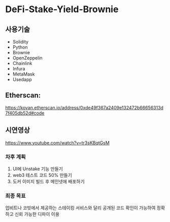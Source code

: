 # DeFi-Stake-Yield-Brownie
## 사용기술
- Solidity
- Python
- Brownie
- OpenZeppelin
- Chainlink
- Infura
- MetaMask
- Usedapp
## Etherscan:
https://kovan.etherscan.io/address/0xde49f367a2409e132472b66656313d7f405db52d#code
## 시연영상
https://www.youtube.com/watch?v=tr3sKBqtGsM

### 차후 계획
1. UI에 Unstake 기능 만들기  
2. web3 테스트 코드 50% 만들기
3. 도커 이미지 빌드 후 메인넷에 배포하기

### 최종 목표
업비트나 코빗에서 제공하는 스테이킹 서비스와 달리 공개된 코드 확인이 가능하여 정확하고 신뢰 가능한 디파이 이용
